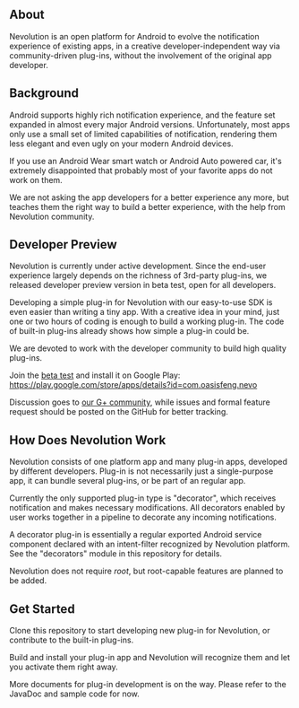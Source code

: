 About
-------

Nevolution is an open platform for Android to evolve the notification experience of existing apps,
in a creative developer-independent way via community-driven plug-ins, without the involvement of the original app developer.


Background
------------

Android supports highly rich notification experience, and the feature set expanded in almost every major Android versions.
Unfortunately, most apps only use a small set of limited capabilities of notification, rendering them less elegant and even ugly on your modern Android devices.

If you use an Android Wear smart watch or Android Auto powered car, it's extremely disappointed that probably most of your favorite apps do not work on them.

We are not asking the app developers for a better experience any more, but teaches them the right way to build a better experience, with the help from Nevolution community. 


Developer Preview
-------------------

Nevolution is currently under active development. Since the end-user experience largely depends on the richness of 3rd-party plug-ins,
we released developer preview version in beta test, open for all developers.

Developing a simple plug-in for Nevolution with our easy-to-use SDK is even easier than writing a tiny app.
With a creative idea in your mind, just one or two hours of coding is enough to build a working plug-in.
The code of built-in plug-ins already shows how simple a plug-in could be.

We are devoted to work with the developer community to build high quality plug-ins.

Join the [beta test](https://play.google.com/apps/testing/com.oasisfeng.nevo) and install it on Google Play: https://play.google.com/store/apps/details?id=com.oasisfeng.nevo

Discussion goes to [our G+ community](https://plus.google.com/communities/108874686073587920040), while issues and formal feature request should be posted on the GitHub for better tracking.


How Does Nevolution Work
--------------------------

Nevolution consists of one platform app and many plug-in apps, developed by different developers.
Plug-in is not necessarily just a single-purpose app, it can bundle several plug-ins, or be part of an regular app.

Currently the only supported plug-in type is "decorator", which receives notification and makes necessary modifications.
All decorators enabled by user works together in a pipeline to decorate any incoming notifications.

A decorator plug-in is essentially a regular exported Android service component declared with an intent-filter recognized by Nevolution platform.
See the "decorators" module in this repository for details.

Nevolution does not require *root*, but root-capable features are planned to be added.


Get Started
-------------

Clone this repository to start developing new plug-in for Nevolution, or contribute to the built-in plug-ins.

Build and install your plug-in app and Nevolution will recognize them and let you activate them right away.

More documents for plug-in development is on the way. Please refer to the JavaDoc and sample code for now.
